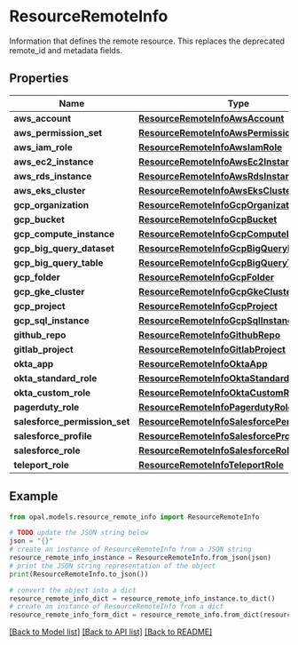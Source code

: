 # ResourceRemoteInfo

Information that defines the remote resource. This replaces the deprecated remote_id and metadata fields.

## Properties

Name | Type | Description | Notes
------------ | ------------- | ------------- | -------------
**aws_account** | [**ResourceRemoteInfoAwsAccount**](ResourceRemoteInfoAwsAccount.md) |  | [optional] 
**aws_permission_set** | [**ResourceRemoteInfoAwsPermissionSet**](ResourceRemoteInfoAwsPermissionSet.md) |  | [optional] 
**aws_iam_role** | [**ResourceRemoteInfoAwsIamRole**](ResourceRemoteInfoAwsIamRole.md) |  | [optional] 
**aws_ec2_instance** | [**ResourceRemoteInfoAwsEc2Instance**](ResourceRemoteInfoAwsEc2Instance.md) |  | [optional] 
**aws_rds_instance** | [**ResourceRemoteInfoAwsRdsInstance**](ResourceRemoteInfoAwsRdsInstance.md) |  | [optional] 
**aws_eks_cluster** | [**ResourceRemoteInfoAwsEksCluster**](ResourceRemoteInfoAwsEksCluster.md) |  | [optional] 
**gcp_organization** | [**ResourceRemoteInfoGcpOrganization**](ResourceRemoteInfoGcpOrganization.md) |  | [optional] 
**gcp_bucket** | [**ResourceRemoteInfoGcpBucket**](ResourceRemoteInfoGcpBucket.md) |  | [optional] 
**gcp_compute_instance** | [**ResourceRemoteInfoGcpComputeInstance**](ResourceRemoteInfoGcpComputeInstance.md) |  | [optional] 
**gcp_big_query_dataset** | [**ResourceRemoteInfoGcpBigQueryDataset**](ResourceRemoteInfoGcpBigQueryDataset.md) |  | [optional] 
**gcp_big_query_table** | [**ResourceRemoteInfoGcpBigQueryTable**](ResourceRemoteInfoGcpBigQueryTable.md) |  | [optional] 
**gcp_folder** | [**ResourceRemoteInfoGcpFolder**](ResourceRemoteInfoGcpFolder.md) |  | [optional] 
**gcp_gke_cluster** | [**ResourceRemoteInfoGcpGkeCluster**](ResourceRemoteInfoGcpGkeCluster.md) |  | [optional] 
**gcp_project** | [**ResourceRemoteInfoGcpProject**](ResourceRemoteInfoGcpProject.md) |  | [optional] 
**gcp_sql_instance** | [**ResourceRemoteInfoGcpSqlInstance**](ResourceRemoteInfoGcpSqlInstance.md) |  | [optional] 
**github_repo** | [**ResourceRemoteInfoGithubRepo**](ResourceRemoteInfoGithubRepo.md) |  | [optional] 
**gitlab_project** | [**ResourceRemoteInfoGitlabProject**](ResourceRemoteInfoGitlabProject.md) |  | [optional] 
**okta_app** | [**ResourceRemoteInfoOktaApp**](ResourceRemoteInfoOktaApp.md) |  | [optional] 
**okta_standard_role** | [**ResourceRemoteInfoOktaStandardRole**](ResourceRemoteInfoOktaStandardRole.md) |  | [optional] 
**okta_custom_role** | [**ResourceRemoteInfoOktaCustomRole**](ResourceRemoteInfoOktaCustomRole.md) |  | [optional] 
**pagerduty_role** | [**ResourceRemoteInfoPagerdutyRole**](ResourceRemoteInfoPagerdutyRole.md) |  | [optional] 
**salesforce_permission_set** | [**ResourceRemoteInfoSalesforcePermissionSet**](ResourceRemoteInfoSalesforcePermissionSet.md) |  | [optional] 
**salesforce_profile** | [**ResourceRemoteInfoSalesforceProfile**](ResourceRemoteInfoSalesforceProfile.md) |  | [optional] 
**salesforce_role** | [**ResourceRemoteInfoSalesforceRole**](ResourceRemoteInfoSalesforceRole.md) |  | [optional] 
**teleport_role** | [**ResourceRemoteInfoTeleportRole**](ResourceRemoteInfoTeleportRole.md) |  | [optional] 

## Example

```python
from opal.models.resource_remote_info import ResourceRemoteInfo

# TODO update the JSON string below
json = "{}"
# create an instance of ResourceRemoteInfo from a JSON string
resource_remote_info_instance = ResourceRemoteInfo.from_json(json)
# print the JSON string representation of the object
print(ResourceRemoteInfo.to_json())

# convert the object into a dict
resource_remote_info_dict = resource_remote_info_instance.to_dict()
# create an instance of ResourceRemoteInfo from a dict
resource_remote_info_form_dict = resource_remote_info.from_dict(resource_remote_info_dict)
```
[[Back to Model list]](../README.md#documentation-for-models) [[Back to API list]](../README.md#documentation-for-api-endpoints) [[Back to README]](../README.md)


